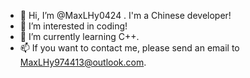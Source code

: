 - 👋 Hi, I’m @MaxLHy0424 . I'm a Chinese developer! 
- 👀 I’m interested in coding!
- 🌱 I’m currently learning C++.
- 📫 If you want to contact me, please send an  email to MaxLHy974413@outlook.com.

<!---
MaxLHy0424/MaxLHy0424 is a ✨ special ✨ repository because its `README.md` (this file) appears on your GitHub profile.
You can click the Preview link to take a look at your changes.
--->

